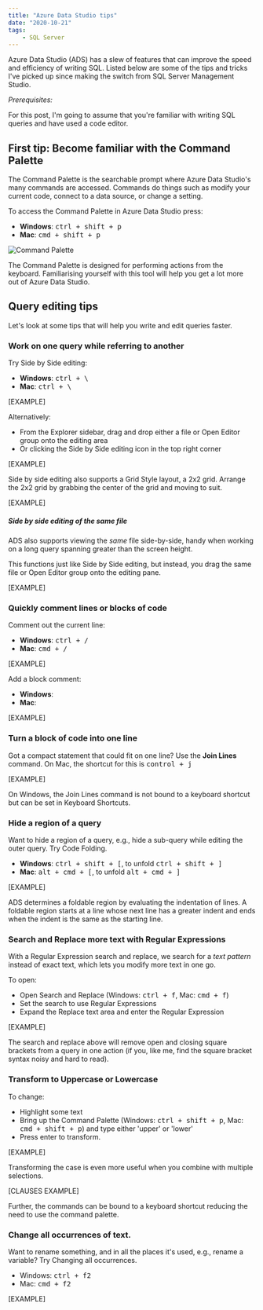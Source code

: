 ```yaml
---
title: "Azure Data Studio tips"
date: "2020-10-21"
tags:
    - SQL Server
---
```


Azure Data Studio (ADS) has a slew of features that can improve the speed and efficiency of writing SQL. Listed below are some of the tips and tricks I've picked up since making the switch from SQL Server Management Studio.

*Prerequisites:*

For this post, I'm going to assume that you're familiar with writing SQL queries and have used a code editor.

## First tip: Become familiar with the Command Palette

The Command Palette is the searchable prompt where Azure Data Studio's many commands are accessed. Commands do things such as modify your current code, connect to a data source, or change a setting.

To access the Command Palette in Azure Data Studio press:
  * **Windows**: <kbd>ctrl + shift + p</kbd>
  * **Mac**: <kbd>cmd + shift + p</kbd>

<p><img src="CommandPalette.gif" class="article-img" title="Command Palette" alt="Command Palette"></p>

The Command Palette is designed for performing actions from the keyboard. Familiarising yourself with this tool will help you get a lot more out of Azure Data Studio.

## Query editing tips

Let's look at some tips that will help you write and edit queries faster.

### Work on one query while referring to another

Try Side by Side editing:

* **Windows**: <kbd>ctrl + \\</kbd>
* **Mac**: <kbd>ctrl + \\</kbd>

[EXAMPLE]

Alternatively:
* From the Explorer sidebar, drag and drop either a file or Open Editor group onto the editing area
* Or clicking the Side by Side editing icon in the top right corner

[EXAMPLE]

Side by side editing also supports a Grid Style layout, a 2x2 grid. Arrange the 2x2 grid by grabbing the center of the grid and moving to suit.

[EXAMPLE]

##### Side by side editing of the same file

ADS also supports viewing the *same* file side-by-side, handy when working on a long query spanning greater than the screen height.

This functions just like Side by Side editing, but instead, you drag the same file or Open Editor group onto the editing pane.

[EXAMPLE]

### Quickly comment lines or blocks of code

Comment out the current line:
* **Windows**: <kbd>ctrl + /</kbd>
* **Mac**: <kbd>cmd + /</kbd>

[EXAMPLE]

Add a block comment:
* **Windows**:
* **Mac**:

[EXAMPLE]

### Turn a block of code into one line

Got a compact statement that could fit on one line? Use the **Join Lines** command. On Mac, the shortcut for this is <kbd>control + j</kbd>

[EXAMPLE]

On Windows, the Join Lines command is not bound to a keyboard shortcut but can be set in Keyboard Shortcuts.

### Hide a region of a query

Want to hide a region of a query, e.g., hide a sub-query while editing the outer query. Try Code Folding.

* **Windows**: <kbd>ctrl + shift + [</kbd>, to unfold <kbd>ctrl + shift + ]</kbd>
* **Mac**: <kbd>alt + cmd + [</kbd>, to unfold <kbd>alt + cmd + ]</kbd>

[EXAMPLE]

ADS determines a foldable region by evaluating the indentation of lines. A foldable region starts at a line whose next line has a greater indent and ends when the indent is the same as the starting line.

### Search and Replace more text with Regular Expressions

With a Regular Expression search and replace, we search for a *text pattern* instead of exact text, which lets you modify more text in one go.

To open:
* Open Search and Replace (Windows: <kbd>ctrl + f</kbd>, Mac: <kbd>cmd + f</kbd>)
* Set the search to use Regular Expressions
* Expand the Replace text area and enter the Regular Expression

[EXAMPLE]

The search and replace above will remove open and closing square brackets from a query in one action (if you, like me, find the square bracket syntax noisy and hard to read).

### Transform to Uppercase or Lowercase

To change:
* Highlight some text
* Bring up the Command Palette (Windows: <kbd>ctrl + shift + p</kbd>, Mac: <kbd>cmd + shift + p</kbd>) and type either 'upper' or 'lower'
* Press enter to transform.

[EXAMPLE]

Transforming the case is even more useful when you combine with multiple selections.

[CLAUSES EXAMPLE]

Further, the commands can be bound to a keyboard shortcut reducing the need to use the command palette.

### Change all occurrences of text.

Want to rename something, and in all the places it's used, e.g., rename a variable? Try Changing all occurrences.

* Windows: <kbd>ctrl + f2</kbd>
* Mac: <kbd>cmd + f2</kbd>

[EXAMPLE]
